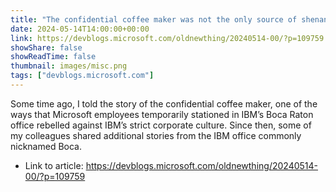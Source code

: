 ```yaml
---
title: "The confidential coffee maker was not the only source of shenanigans at the IBM Boca office"
date: 2024-05-14T14:00:00+00:00
link: https://devblogs.microsoft.com/oldnewthing/20240514-00/?p=109759
showShare: false
showReadTime: false
thumbnail: images/misc.png
tags: ["devblogs.microsoft.com"]
---
```

Some time ago, I told the story of the confidential coffee maker, one of the ways that Microsoft employees temporarily stationed in IBM’s Boca Raton office rebelled against IBM’s strict corporate culture. Since then, some of my colleagues shared additional stories from the IBM office commonly nicknamed Boca.

- Link to article: https://devblogs.microsoft.com/oldnewthing/20240514-00/?p=109759
